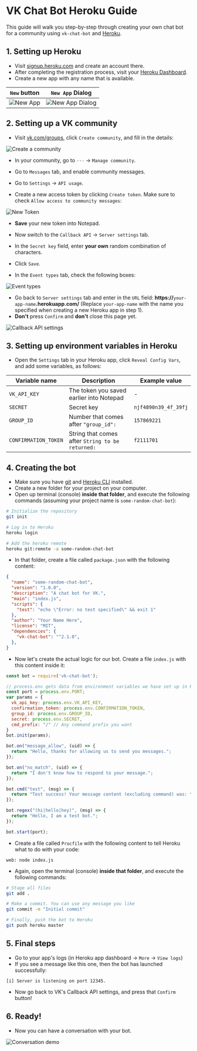 # VK Chat Bot Heroku Guide
This guide will walk you step-by-step through creating your own chat bot for a community using `vk-chat-bot` and [Heroku](https://heroku.com).

## 1. Setting up Heroku
- Visit [signup.heroku.com](https://signup.heroku.com/) and create an account there.
- After completing the registration process, visit your [Heroku Dashboard](https://dashboard.heroku.com/apps).
- Create a new app with any name that is available.

`New` button | `New App` Dialog
--- | ---
![New App](img/new-app.png) | ![New App Dialog](img/new-app-dialog.png)

## 2. Setting up a VK community
- Visit [vk.com/groups](https://vk.com/groups), click `Create community`, and fill in the details:

![Create a community](img/new-community.png)

- In your community, go to `⋅⋅⋅` -> `Manage community`.
- Go to `Messages` tab, and enable community messages.



- Go to `Settings` -> `API usage`.
- Create a new access token by clicking `Create token`. Make sure to check `Allow access to community messages`:

![New Token](img/new-token.png)

- **Save** your new token into Notepad.



- Now switch to the `Callback API` -> `Server settings` tab.
- In the `Secret key` field, enter **your own** random combination of characters.
- Click `Save`.



- In the `Event types` tab, check the following boxes:

![Event types](img/event-types.png)


- Go back to `Server settings` tab and enter in the `URL` field: **https://**`your-app-name`**.herokuapp.com/** (Replace `your-app-name` with the name you specified when creating a new Heroku app in step 1).
- **Don't** press `Confirm` and **don't** close this page yet.

![Callback API settings](img/callback-api.png)

## 3. Setting up environment variables in Heroku

- Open the `Settings` tab in your Heroku app, click `Reveal Config Vars`, and add some variables, as follows:

Variable name | Description | Example value
--- | --- | ---
`VK_API_KEY` | The token you saved earlier into Notepad | -
`SECRET` | Secret key | `njf4890n39_4f_39fj`
`GROUP_ID` | Number that comes after `"group_id":` | `157869221`
`CONFIRMATION_TOKEN` | String that comes after `String to be returned:` | `f2111701`

## 4. Creating the bot

- Make sure you have [git](https://git-scm.com/book/en/v2/Getting-Started-Installing-Git) and [Heroku CLI](https://devcenter.heroku.com/articles/heroku-cli#download-and-install) installed.
- Create a new folder for your project on your computer.
- Open up terminal (console) **inside that folder**, and execute the following commands (assuming your project name is `some-random-chat-bot`):

```bash
# Initialize the repository
git init

# Log in to Heroku
heroku login

# Add the heroku remote
heroku git:remote -a some-random-chat-bot
```

- In that folder, create a file called `package.json` with the following content:

```json
{
  "name": "some-random-chat-bot",
  "version": "1.0.0",
  "description": "A chat bot for VK.",
  "main": "index.js",
  "scripts": {
    "test": "echo \"Error: no test specified\" && exit 1"
  },
  "author": "Your Name Here",
  "license": "MIT",
  "dependencies": {
    "vk-chat-bot": "^2.1.0",
  },
}

```

- Now let's create the actual logic for our bot. Create a file `index.js` with this content inside it:

```js
const bot = require('vk-chat-bot');

// process.env gets data from environment variables we have set up in Heroku
const port = process.env.PORT;
var params = {
  vk_api_key: process.env.VK_API_KEY,
  confirmation_token: process.env.CONFIRMATION_TOKEN,
  group_id: process.env.GROUP_ID,
  secret: process.env.SECRET,
  cmd_prefix: "/" // Any command prefix you want
}
bot.init(params);

bot.on("message_allow", (uid) => {
  return "Hello, thanks for allowing us to send you messages.";
});

bot.on("no_match", (uid) => {
  return "I don't know how to respond to your message.";
});

bot.cmd("test", (msg) => {
  return "Test success! Your message content (excluding command) was: \"" + msg + "\".";
});

bot.regex("(hi|hello|hey)", (msg) => {
  return "Hello, I am a test bot.";
});

bot.start(port);
```

- Create a file called `Procfile` with the following content to tell Heroku what to do with your code:

```
web: node index.js
```

- Again, open the terminal (console) **inside that folder**, and execute the following commands:

```bash
# Stage all files
git add .

# Make a commit. You can use any message you like
git commit -m "Initial commit"

# Finally, push the bot to Heroku
git push heroku master
```

## 5. Final steps
- Go to your app's logs (in Heroku app dashboard -> `More` -> `View logs`)
- If you see a message like this one, then the bot has launched successfully:
```
[i] Server is listening on port 12345.
```
- Now go back to VK's Callback API settings, and press that `Confirm` button!

## 6. Ready!
- Now you can have a conversation with your bot.

![Conversation demo](img/conversation-demo.png)
